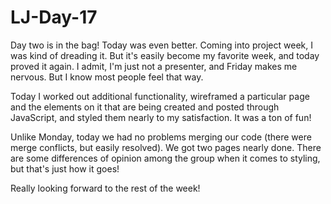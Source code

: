 # LJ-Day-17

Day two is in the bag! Today was even better. Coming into project week, I was kind of dreading it. But it's easily become my favorite week, and today proved it again. I admit, I'm just not a presenter, and Friday makes me nervous. But I know most people feel that way.

Today I worked out additional functionality, wireframed a particular page and the elements on it that are being created and posted through JavaScript, and styled them nearly to my satisfaction. It was a ton of fun!

Unlike Monday, today we had no problems merging our code (there were merge conflicts, but easily resolved). We got two pages nearly done. There are some differences of opinion among the group when it comes to styling, but that's just how it goes!

Really looking forward to the rest of the week!
